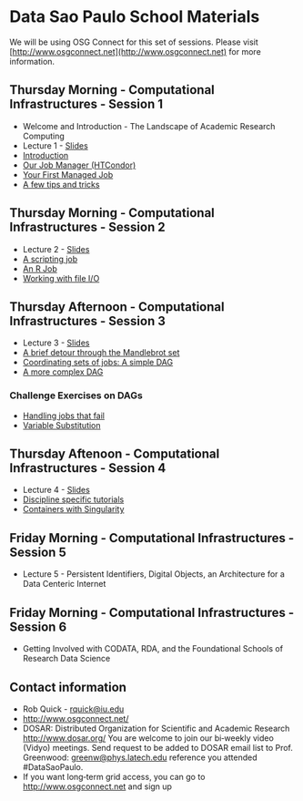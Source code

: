 # Data Sao Paulo School Materials

We will be using OSG Connect for this set of sessions. Please visit [http://www.osgconnect.net](http://www.osgconnect.net) for more information.

## Thursday Morning - Computational Infrastructures - Session 1

   * Welcome and Introduction - The Landscape of Academic Research Computing
   * Lecture 1 - [Slides](https://github.com/opensciencegrid/dosar/blob/master/docs/DataSaoPaulo2018/RDA-Lecture1-SaoPaulo-2018.pdf)
   * [Introduction](https://github.com/opensciencegrid/dosar/blob/master/docs/DataSaoPaulo2018/01-Introduction.md) 
   * [Our Job Manager (HTCondor)](https://github.com/opensciencegrid/dosar/blob/master/docs/DataSaoPaulo2018/02-OurJobManager.md)
   * [Your First Managed Job](https://github.com/opensciencegrid/dosar/blob/master/docs/DataSaoPaulo2018/03-FirstManagedJob.md)
   * [A few tips and tricks](https://github.com/opensciencegrid/dosar/blob/master/docs/DataSaoPaulo2018/04-TipsandTricks.md)
   
## Thursday Morning - Computational Infrastructures - Session 2

   * Lecture 2 - [Slides](https://github.com/opensciencegrid/dosar/blob/master/docs/DataSaoPaulo2018/RDA-Lecture2-SaoPaulo-2018.pdf)
   * [A scripting job](https://github.com/opensciencegrid/dosar/blob/master/docs/DataSaoPaulo2018/05-ScriptingJob.md)
   * [An R Job](https://github.com/opensciencegrid/dosar/blob/master/docs/DataSaoPaulo2018/06-RJob.md)
   * [Working with file I/O](https://github.com/opensciencegrid/dosar/blob/master/docs/DataSaoPaulo2018/07-WorkingwithFiles.md)
   
## Thursday Afternoon - Computational Infrastructures - Session 3

   * Lecture 3 - [Slides](https://github.com/opensciencegrid/dosar/blob/master/docs/DataSaoPaulo2018/RDA-Lecture3-SaoPaulo-2018.pdf)
   * [A brief detour through the Mandlebrot set](https://github.com/opensciencegrid/dosar/blob/master/docs/DataSaoPaulo2018/08-Mandlebrot.md)
   * [Coordinating sets of jobs: A simple DAG](https://github.com/opensciencegrid/dosar/blob/master/docs/DataSaoPaulo2018/09-SimpleDAG.md)
   * [A more complex DAG](https://github.com/opensciencegrid/dosar/blob/master/docs/DataSaoPaulo2018/10-ComplexDAG.md)
   
### Challenge Exercises on DAGs

   * [Handling jobs that fail](https://github.com/opensciencegrid/dosar/blob/master/docs/DataSaoPaulo2018/11-HandlingFailure.md)
   * [Variable Substitution](https://github.com/opensciencegrid/dosar/blob/master/docs/DataSaoPaulo2018/12-VariableSubstitution.md)
   
## Thursday Aftenoon - Computational Infrastructures - Session 4

   * Lecture 4 - [Slides](https://github.com/opensciencegrid/dosar/blob/master/docs/DataSaoPaulo2018/RDA-Lecture4-SaoPaulo-2018.pdf)
   * [Discipline specific tutorials](https://github.com/opensciencegrid/dosar/blob/master/docs/DataSaoPaulo2018/13-DisciplineTutorials.md)
   * [Containers with Singularity](https://github.com/opensciencegrid/dosar/blob/master/docs/DataSaoPaulo2018/14-Containers.md)
   
## Friday Morning - Computational Infrastructures - Session 5
   * Lecture 5 - Persistent Identifiers, Digital Objects, an Architecture for a Data Centeric Internet
   
## Friday Morning - Computational Infrastructures - Session 6
   * Getting Involved with CODATA, RDA, and the Foundational Schools of Research Data Science

   
## Contact information

   * Rob Quick - rquick@iu.edu
   * http://www.osgconnect.net/
   * DOSAR: Distributed Organization for Scientific and Academic Research http://www.dosar.org/ You are welcome to join our bi‐weekly video (Vidyo) meetings. Send request to be added to DOSAR email list to Prof. Greenwood: greenw@phys.latech.edu reference you attended #DataSaoPaulo.
   * If you want long‐term grid access, you can go to http://www.osgconnect.net and sign up

